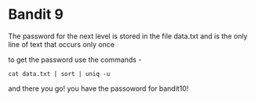 # Bandit 9

The password for the next level is stored in the file data.txt and is the only line of text that occurs only once

to get the password use the commands - 
```
cat data.txt | sort | uniq -u
```


and there you go! you have the passoword for bandit10!